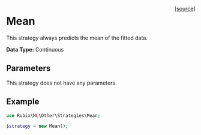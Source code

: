<span style="float:right;"><a href="https://github.com/RubixML/ML/blob/master/src/Other/Strategies/Mean.php">[source]</a></span>

# Mean
This strategy always predicts the mean of the fitted data.

**Data Type:** Continuous

## Parameters
This strategy does not have any parameters.

## Example
```php
use Rubix\ML\Other\Strategies\Mean;

$strategy = new Mean();
```
